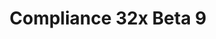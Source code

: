 ---
layout: post
title: Compliance 32x Beta 9
permalink: /compliance32x/B9
comments: true
comments-id: 1.16.5-32x-Beta-9
header-img: compliance32x/releases/B9.jpg

long_text: Go swim with the turtles! With this Beta, you can now experience these gentle sea creatures up close and with high-quality textures. More than that, this version brings new and exciting additions like trader llama decor, campfire smoke and everyone's favourite block&#58; info_update in Bedrock Edition. And as is tradition, there are many, many bug fixes, especially for Bedrock. <br>Have fun with the pack!

main_changelog: changelogs/compliance32

downloads:
  - Java 1.16.5:
      GitHub: https://github.com/Compliance-Resource-Pack/Compliance-Java-32x/releases/download/beta-9/Compliance-32x-Java-Beta-9.zip
      CurseForge: https://www.curseforge.com/minecraft/texture-packs/compliance-32x/download/3324360
  - Bedrock 1.16.220:
      GitHub: https://github.com/Compliance-Resource-Pack/Compliance-Bedrock-32x/releases/download/beta-9/Compliance-32x-Bedrock-Beta-9.mcpack
---